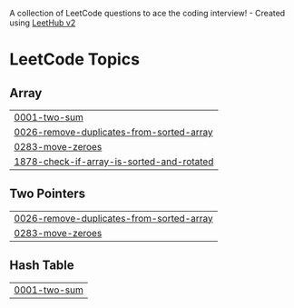 A collection of LeetCode questions to ace the coding interview! - Created using [LeetHub v2](https://github.com/arunbhardwaj/LeetHub-2.0)
<!---LeetCode Topics Start-->
# LeetCode Topics
## Array
|  |
| ------- |
| [0001-two-sum](https://github.com/pawan7781/dsaPractice/tree/master/0001-two-sum) |
| [0026-remove-duplicates-from-sorted-array](https://github.com/pawan7781/dsaPractice/tree/master/0026-remove-duplicates-from-sorted-array) |
| [0283-move-zeroes](https://github.com/pawan7781/dsaPractice/tree/master/0283-move-zeroes) |
| [1878-check-if-array-is-sorted-and-rotated](https://github.com/pawan7781/dsaPractice/tree/master/1878-check-if-array-is-sorted-and-rotated) |
## Two Pointers
|  |
| ------- |
| [0026-remove-duplicates-from-sorted-array](https://github.com/pawan7781/dsaPractice/tree/master/0026-remove-duplicates-from-sorted-array) |
| [0283-move-zeroes](https://github.com/pawan7781/dsaPractice/tree/master/0283-move-zeroes) |
## Hash Table
|  |
| ------- |
| [0001-two-sum](https://github.com/pawan7781/dsaPractice/tree/master/0001-two-sum) |
<!---LeetCode Topics End-->